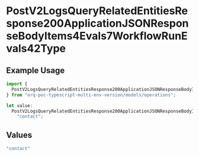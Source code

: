 # PostV2LogsQueryRelatedEntitiesResponse200ApplicationJSONResponseBodyItems4Evals7WorkflowRunEvals42Type

## Example Usage

```typescript
import {
  PostV2LogsQueryRelatedEntitiesResponse200ApplicationJSONResponseBodyItems4Evals7WorkflowRunEvals42Type,
} from "orq-poc-typescript-multi-env-version/models/operations";

let value:
  PostV2LogsQueryRelatedEntitiesResponse200ApplicationJSONResponseBodyItems4Evals7WorkflowRunEvals42Type =
    "contact";
```

## Values

```typescript
"contact"
```